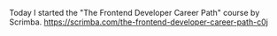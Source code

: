 Today I started the "The Frontend Developer Career Path" course by Scrimba. https://scrimba.com/the-frontend-developer-career-path-c0j